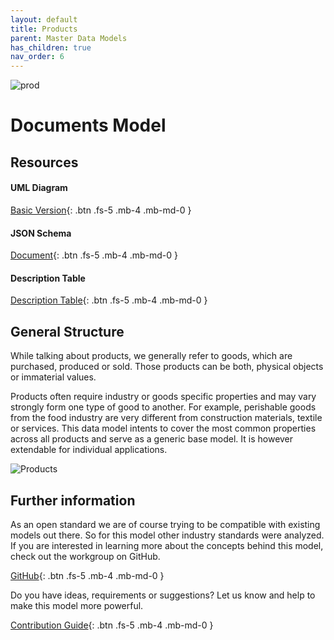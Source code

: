 ```yaml
---
layout: default
title: Products
parent: Master Data Models
has_children: true
nav_order: 6
---
```


![prod](https://img.shields.io/badge/Status-Production-brightgreen.svg)

# **Documents Model**

## Resources

#### UML Diagram
[Basic Version](https://github.com/openintegrationhub/openintegrationhub.github.io/blob/master/assets/DataModels/Products/productModelV2.svg){: .btn .fs-5 .mb-4 .mb-md-0 }

#### JSON Schema
[Document](https://github.com/openintegrationhub/openintegrationhub.github.io/blob/master/assets/DataModels/DProducts/product.json){: .btn .fs-5 .mb-4 .mb-md-0 }

#### Description Table
[Description Table](https://openintegrationhub.github.io//docs/Data%20Models/Products/ProductDescriptionTable.html){: .btn .fs-5 .mb-4 .mb-md-0 }


## General Structure

While talking about products, we generally refer to goods, which are purchased, produced or sold. Those products can be both, physical objects or immaterial values.

Products often require industry or goods specific properties and may vary strongly form one type of good to another. For example, perishable goods from the food industry are very different from construction materials, textile or services. This data model intents to cover the most common properties across all products and serve as a generic base model. It is however extendable for individual applications.


![Products](https://raw.githubusercontent.com/openintegrationhub/openintegrationhub.github.io/master/assets/DataModels/Products/productModelV2.png)



## Further information
As an open standard we are of course trying to be compatible with existing models out there. So for this model other industry standards were analyzed. If you are interested in learning more about the concepts behind this model, check out the workgroup on GitHub.

[GitHub](https://github.com/openintegrationhub/Data-and-Domain-Models){: .btn .fs-5 .mb-4 .mb-md-0 }

Do you have ideas, requirements or suggestions? Let us know and help to make this model more powerful.

[Contribution Guide](https://github.com/openintegrationhub/Data-and-Domain-Models/blob/master/CONTRIBUTING.md){: .btn .fs-5 .mb-4 .mb-md-0 }
